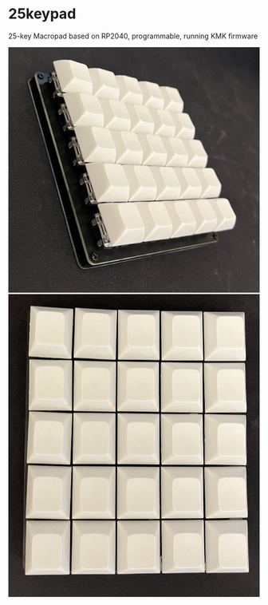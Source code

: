 # 25keypad
25-key Macropad based on RP2040, programmable, running KMK firmware

<img src="https://github.com/tommy-tg/25keypad/blob/main/v1/assembled1.jpg">
<img src="https://github.com/tommy-tg/25keypad/blob/main/v1/assembled.jpg" width="622" height="607">
